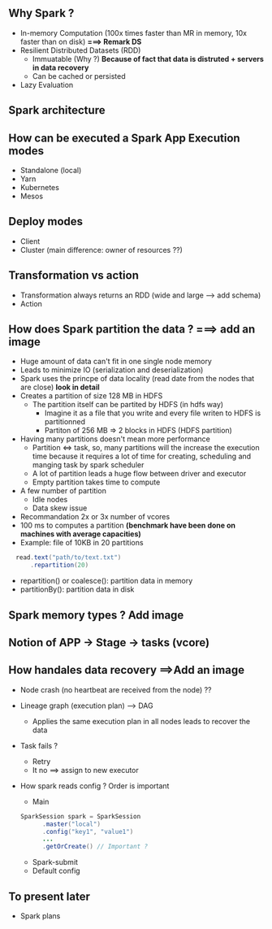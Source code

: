 ## **Why Spark ?**
- In-memory Computation (100x times faster than MR in memory, 10x faster than on disk) **===> Remark DS**
- Resilient Distributed Datasets (RDD)
  - Immuatable (Why ?) **Because of fact that data is distruted + servers in data recovery**
  - Can be cached or persisted   
- Lazy Evaluation
 
## **Spark architecture**


## How can be executed a Spark App **Execution modes**
- Standalone (local) 
- Yarn
- Kubernetes
- Mesos

## Deploy modes
- Client 
- Cluster (main difference: owner of resources ??) 
  
## Transformation vs action
- Transformation always returns an RDD (wide and large --> add schema)
- Action 

## **How does Spark partition the data ?**  **===> add an image**
  - Huge amount of data can't fit in one single node memory
  - Leads to minimize IO (serialization and deserialization)
  - Spark uses the princpe of data locality (read date from the nodes that are close) **look in detail** 
  - Creates a partition of size 128 MB in HDFS
    - The partition itself can be partited by HDFS (in hdfs way) 
      -  Imagine it as a file that you write and every file writen to HDFS is partitionned
      -  Partiton of 256 MB => 2 blocks in HDFS (HDFS partition)
  - Having many partitions doesn't mean more performance
    - Partition <=> task, so, many partitions will the increase the execution time because it
      requires a lot of time for creating, scheduling and manging task by spark scheduler
    - A lot of partition leads a huge flow between driver and executor   
    - Empty partition takes time to compute 
  - A few number of partition
    - Idle nodes
    - Data skew issue  
  - Recommandation 2x or 3x number of vcores 
  - 100 ms to computes a partition **(benchmark have been done on machines with average capacities)**
  - Example:  file of 10KB in 20 partitions 
  
  ```java
    read.text("path/to/text.txt")
        .repartition(20)
  ```
  -  repartition() or coalesce(): partition data in memory 
  -  partitionBy(): partition data in disk
  
## Spark memory types ? **Add image**

## Notion of APP -> Stage -> tasks (vcore)
   
## How handales data recovery **==>Add an image**
  - Node crash (no heartbeat are received from the node) ??
  - Lineage graph (execution plan) -->  DAG
    - Applies the same execution plan in all nodes leads to recover the data
  - Task fails ?
    - Retry 
    - It no ==> assign to new executor
  
- How spark reads config ? Order is important 
  - Main
  
  ```java
  SparkSession spark = SparkSession
        .master("local")
        .config("key1", "value1")
        ...
        .getOrCreate() // Important ? 
  ```
  - Spark-submit 
  - Default config 


## To present later
  - Spark plans
